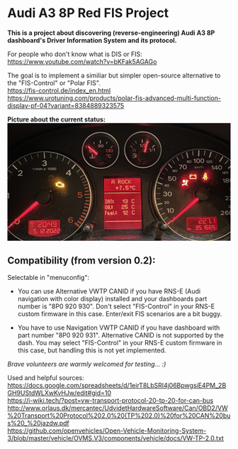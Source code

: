 # Audi A3 8P Red FIS Project
<b>This is a project about discovering (reverse-engineering) Audi A3 8P dashboard's Driver Information System and its protocol.</b>

For people who don't know what is DIS or FIS:
https://www.youtube.com/watch?v=bKFak5AGAGo

The goal is to implement a similiar but simpler open-source alternative to the "FIS-Control" or "Polar FIS".<br>
https://fis-control.de/index_en.html<br>
https://www.urotuning.com/products/polar-fis-advanced-multi-function-display-pf-04?variant=8384889323575

<b> Picture about the current status:</b><br>
<img src="https://github.com/tothpetiszilard/a3_8p_redFIS/blob/main/media/alive.png" alt="picture">

## Compatibility (from version 0.2):
Selectable in "menuconfig":
- You can use Alternative VWTP CANID if you have RNS-E (Audi navigation with color display) installed and your dashboards part number is "8P0 920 930". Don't select "FIS-Control" in your RNS-E custom firmware in this case. Enter/exit FIS scenarios are a bit buggy.

- You have to use Navigation VWTP CANID if you have dashboard with part number "8P0 920 931". Alternative CANID is not supported by the dash. You may select "FIS-Control" in your RNS-E custom firmware in this case, but handling this is not yet implemented.

<i>Brave volunteers are warmly welcomed for testing... :)</i>

Used and helpful sources:<br>
https://docs.google.com/spreadsheets/d/1eirT8LbSRl4j06BpwgsiE4PM_2BGH9UStdWLXwKvHJw/edit#gid=10<br>
https://i-wiki.tech/?post=vw-transport-protocol-20-tp-20-for-can-bus<br>
http://www.orlaus.dk/mercantec/UdvidetHardwareSoftware/Can/OBD2/VW%20Transport%20Protocol%202.0%20(TP%202.0)%20for%20CAN%20bus%20_%20jazdw.pdf<br>
https://github.com/openvehicles/Open-Vehicle-Monitoring-System-3/blob/master/vehicle/OVMS.V3/components/vehicle/docs/VW-TP-2.0.txt<br>


